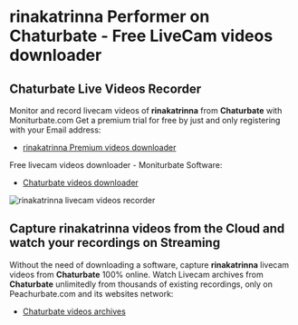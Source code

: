 # rinakatrinna Performer on Chaturbate - Free LiveCam videos downloader

## Chaturbate Live Videos Recorder

Monitor and record livecam videos of **rinakatrinna** from **Chaturbate** with Moniturbate.com
Get a premium trial for free by just and only registering with your Email address:
* [rinakatrinna Premium videos downloader](https://moniturbate.com/request-demo-licence-key.html)

Free livecam videos downloader - Moniturbate Software:
* [Chaturbate videos downloader](https://moniturbate.com/moniturbate-download-software.html)

![rinakatrinna livecam videos recorder](https://peachurnet.com/templates/moniturbate-software.png)


## Capture rinakatrinna videos from the Cloud and watch your recordings on Streaming

Without the need of downloading a software, capture **rinakatrinna** livecam videos from **Chaturbate** 100% online.
Watch Livecam archives from **Chaturbate** unlimitedly from thousands of existing recordings, only on Peachurbate.com and its websites network:
* [Chaturbate videos archives](https://peachurnet.com/)